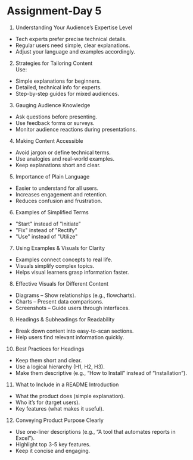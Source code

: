 # Assignment-Day 5
 1. Understanding Your Audience’s Expertise Level  
- Tech experts prefer precise technical details.  
- Regular users need simple, clear explanations.  
- Adjust your language and examples accordingly.  

 2. Strategies for Tailoring Content  
Use:  
- Simple explanations for beginners.  
- Detailed, technical info for experts.  
- Step-by-step guides for mixed audiences.  

 3. Gauging Audience Knowledge  
- Ask questions before presenting.  
- Use feedback forms or surveys.  
- Monitor audience reactions during presentations.  

 4. Making Content Accessible  
- Avoid jargon or define technical terms.  
- Use analogies and real-world examples.  
- Keep explanations short and clear.  

 5. Importance of Plain Language  
- Easier to understand for all users.  
- Increases engagement and retention.  
- Reduces confusion and frustration.  

 6. Examples of Simplified Terms  
- "Start" instead of "Initiate"  
- "Fix" instead of "Rectify"  
- "Use" instead of "Utilize"  

 7. Using Examples & Visuals for Clarity  
- Examples connect concepts to real life.  
- Visuals simplify complex topics.  
- Helps visual learners grasp information faster.  

 8. Effective Visuals for Different Content  
- Diagrams – Show relationships (e.g., flowcharts).  
- Charts – Present data comparisons.  
- Screenshots – Guide users through interfaces.  

 9. Headings & Subheadings for Readability  
- Break down content into easy-to-scan sections.  
- Help users find relevant information quickly.  

 10. Best Practices for Headings  
- Keep them short and clear.  
- Use a logical hierarchy (H1, H2, H3).  
- Make them descriptive (e.g., “How to Install” instead of “Installation”).  

 11. What to Include in a README Introduction  
- What the product does (simple explanation).  
- Who it’s for (target users).  
- Key features (what makes it useful).  

 12. Conveying Product Purpose Clearly  
- Use one-liner descriptions (e.g., “A tool that automates reports in Excel”).  
- Highlight top 3-5 key features.  
- Keep it concise and engaging.
